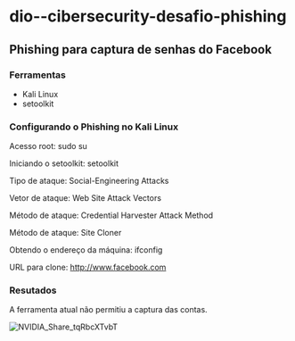 # dio--cibersecurity-desafio-phishing

## Phishing para captura de senhas do Facebook

### Ferramentas

  - Kali Linux
  - setoolkit

### Configurando o Phishing no Kali Linux

  Acesso root: sudo su
  
  Iniciando o setoolkit: setoolkit
  
  Tipo de ataque: Social-Engineering Attacks
  
  Vetor de ataque: Web Site Attack Vectors
  
  Método de ataque: Credential Harvester Attack Method 
  
  Método de ataque: Site Cloner
  
  Obtendo o endereço da máquina: ifconfig
  
  URL para clone: http://www.facebook.com
  
### Resutados
A ferramenta atual não permitiu a captura das contas. 

![NVIDIA_Share_tqRbcXTvbT](https://user-images.githubusercontent.com/95248532/220419944-2cff48d2-4a74-45b0-a906-6909a1a2c00f.png)
